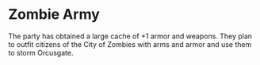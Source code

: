# Zombie Army
The party has obtained a large cache of +1 armor and weapons. They plan to outfit citizens of the City of Zombies with arms and armor and use them to storm Orcusgate.
